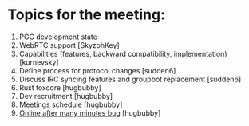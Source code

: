 # Topics for the meeting:
1. PGC development state
2. WebRTC support [SkyzohKey]
3. Capabilities (features, backward compatibility, implementation) [kurnevsky]
4. Define process for protocol changes [sudden6]
5. Discuss IRC syncing features and groupbot replacement [sudden6]
6. Rust toxcore [hugbubby]
7. Dev recruitment [hugbubby]
8. Meetings schedule [hugbubby]
9. [Online after many minutes bug](https://github.com/TokTok/c-toxcore/issues/904) [hugbubby]

